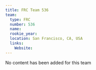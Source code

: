```yaml
---
title: FRC Team 536
team:
  type: FRC
  number: 536
  name: 
  rookie_year: 
  location: San Francisco, CA, USA
  links:
    Website: 
---
```

No content has been added for this team